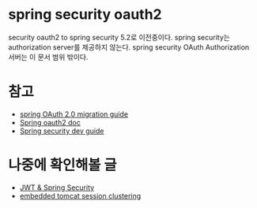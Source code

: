 # spring security oauth2
security oauth2 to spring security 5.2로 이전중이다.
spring security는 authorization server를 제공하지 않는다. spring security OAuth Authorization 서버는 이 문서 범위 밖이다.


# 참고
* [spring OAuth 2.0 migration guide](https://github.com/spring-projects/spring-security/wiki/OAuth-2.0-Migration-Guide)
* [Spring oauth2 doc](https://docs.spring.io/spring-security-oauth2-boot/docs/current/reference/html5/)
* [Spring security dev guide](https://projects.spring.io/spring-security-oauth/docs/oauth2.html)

# 나중에 확인해볼 글
* [JWT & Spring Security](https://brunch.co.kr/@springboot/491)
* [embedded tomcat session clustering](https://oingdaddy.tistory.com/149)